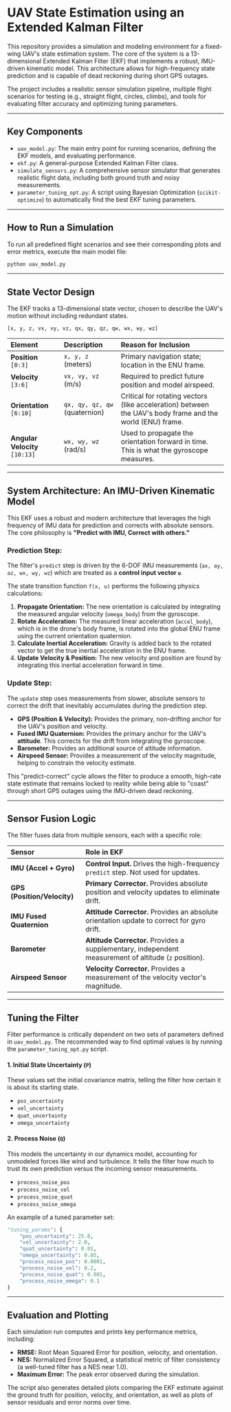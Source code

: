 
# UAV State Estimation using an Extended Kalman Filter

This repository provides a simulation and modeling environment for a fixed-wing UAV's state estimation system. The core of the system is a 13-dimensional Extended Kalman Filter (EKF) that implements a robust, IMU-driven kinematic model. This architecture allows for high-frequency state prediction and is capable of dead reckoning during short GPS outages.

The project includes a realistic sensor simulation pipeline, multiple flight scenarios for testing (e.g., straight flight, circles, climbs), and tools for evaluating filter accuracy and optimizing tuning parameters.

---
## Key Components

* `uav_model.py`: The main entry point for running scenarios, defining the EKF models, and evaluating performance.
* `ekf.py`: A general-purpose Extended Kalman Filter class.
* `simulate_sensors.py`: A comprehensive sensor simulator that generates realistic flight data, including both ground truth and noisy measurements.
* `parameter_tuning_opt.py`: A script using Bayesian Optimization (`scikit-optimize`) to automatically find the best EKF tuning parameters.

---

## How to Run a Simulation

To run all predefined flight scenarios and see their corresponding plots and error metrics, execute the main model file:

```bash
python uav_model.py
````

-----

## State Vector Design

The EKF tracks a 13-dimensional state vector, chosen to describe the UAV's motion without including redundant states.

`[x, y, z, vx, vy, vz, qx, qy, qz, qw, wx, wy, wz]`

| Element | Description | Reason for Inclusion |
| :--- | :--- | :--- |
| **Position** `[0:3]` | `x, y, z` (meters) | Primary navigation state; location in the ENU frame. |
| **Velocity** `[3:6]` | `vx, vy, vz` (m/s) | Required to predict future position and model airspeed. |
| **Orientation** `[6:10]`| `qx, qy, qz, qw` (quaternion) | Critical for rotating vectors (like acceleration) between the UAV's body frame and the world (ENU) frame. |
| **Angular Velocity** `[10:13]`| `wx, wy, wz` (rad/s) | Used to propagate the orientation forward in time. This is what the gyroscope measures. |


-----

## System Architecture: An IMU-Driven Kinematic Model

This EKF uses a robust and modern architecture that leverages the high frequency of IMU data for prediction and corrects with absolute sensors. The core philosophy is **"Predict with IMU, Correct with others."**

### Prediction Step:

The filter's `predict` step is driven by the 6-DOF IMU measurements (`ax, ay, az, wx, wy, wz`) which are treated as a **control input vector `u`**.

The state transition function `f(x, u)` performs the following physics calculations:

1.  **Propagate Orientation:** The new orientation is calculated by integrating the measured angular velocity (`omega_body`) from the gyroscope.
2.  **Rotate Acceleration:** The measured linear acceleration (`accel_body`), which is in the drone's body frame, is rotated into the global ENU frame using the current orientation quaternion.
3.  **Calculate Inertial Acceleration:** Gravity is added back to the rotated vector to get the true inertial acceleration in the ENU frame.
4.  **Update Velocity & Position:** The new velocity and position are found by integrating this inertial acceleration forward in time.

### Update Step:

The `update` step uses measurements from slower, absolute sensors to correct the drift that inevitably accumulates during the prediction step.

  * **GPS (Position & Velocity):** Provides the primary, non-drifting anchor for the UAV's position and velocity.
  * **Fused IMU Quaternion:** Provides the primary anchor for the UAV's **attitude**. This corrects for the drift from integrating the gyroscope.
  * **Barometer:** Provides an additional source of altitude information.
  * **Airspeed Sensor:** Provides a measurement of the velocity magnitude, helping to constrain the velocity estimate.

This "predict-correct" cycle allows the filter to produce a smooth, high-rate state estimate that remains locked to reality while being able to "coast" through short GPS outages using the IMU-driven dead reckoning.

-----

## Sensor Fusion Logic

The filter fuses data from multiple sensors, each with a specific role:

| Sensor | Role in EKF |
| :--- | :--- |
| **IMU (Accel + Gyro)** | **Control Input.** Drives the high-frequency `predict` step. Not used for updates. |
| **GPS (Position/Velocity)** | **Primary Corrector.** Provides absolute position and velocity updates to eliminate drift. |
| **IMU Fused Quaternion** | **Attitude Corrector.** Provides an absolute orientation update to correct for gyro drift. |
| **Barometer** | **Altitude Corrector.** Provides a supplementary, independent measurement of altitude (`z` position). |
| **Airspeed Sensor** | **Velocity Corrector.** Provides a measurement of the velocity vector's magnitude. |


-----

## Tuning the Filter

Filter performance is critically dependent on two sets of parameters defined in `uav_model.py`. The recommended way to find optimal values is by running the `parameter_tuning_opt.py` script.

#### 1\. Initial State Uncertainty (`P`)

These values set the initial covariance matrix, telling the filter how certain it is about its starting state.

  * `pos_uncertainty`
  * `vel_uncertainty`
  * `quat_uncertainty`
  * `omega_uncertainty`

#### 2\. Process Noise (`Q`)

This models the uncertainty in our dynamics model, accounting for unmodeled forces like wind and turbulence. It tells the filter how much to trust its own prediction versus the incoming sensor measurements.

  * `process_noise_pos`
  * `process_noise_vel`
  * `process_noise_quat`
  * `process_noise_omega`

An example of a tuned parameter set:

```python
"tuning_params": {
    "pos_uncertainty": 25.0,
    "vel_uncertainty": 2.0,
    "quat_uncertainty": 0.01,
    "omega_uncertainty": 0.05,
    "process_noise_pos": 0.0001,
    "process_noise_vel": 0.2,
    "process_noise_quat": 0.001,
    "process_noise_omega": 0.1
}
```

-----

## Evaluation and Plotting

Each simulation run computes and prints key performance metrics, including:

  * **RMSE:** Root Mean Squared Error for position, velocity, and orientation.
  * **NES:** Normalized Error Squared, a statistical metric of filter consistency (a well-tuned filter has a NES near 1.0).
  * **Maximum Error:** The peak error observed during the simulation.

The script also generates detailed plots comparing the EKF estimate against the ground truth for position, velocity, and orientation, as well as plots of sensor residuals and error norms over time.
